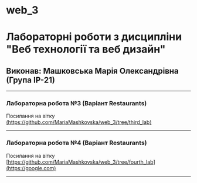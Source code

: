 # web_3
# Лабораторні роботи з дисципліни "Веб технології та веб дизайн"

## Виконав: Машковська Марія Олександрівна (Група ІР-21)

***
### Лабораторна робота №3 (Варіант Restaurants)
Посилання на вітку [(https://github.com/MariaMashkovska/web_3/tree/third_lab)](https://google.com)

***
### Лабораторна робота №4 (Варіант Restaurants)
Посилання на вітку [https://github.com/MariaMashkovska/web_3/tree/fourth_lab](https://google.com)

***
